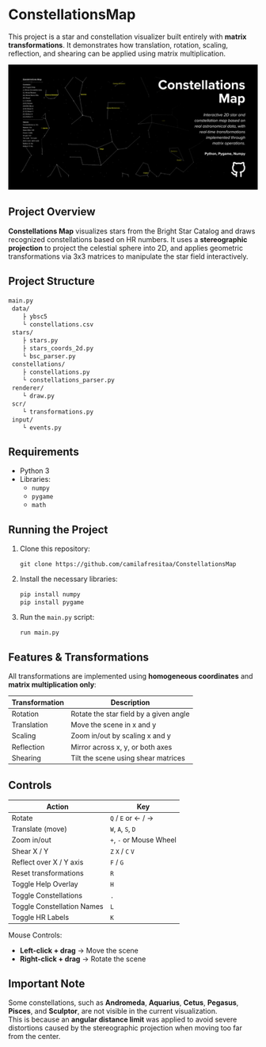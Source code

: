 # ConstellationsMap
This project is a star and constellation visualizer built entirely with **matrix transformations**. It demonstrates how translation, rotation, scaling, reflection, and shearing can be applied using matrix multiplication.

![Constellations Map Banner](https://github.com/camilafresitaa/ConstellationsMap/blob/main/banner.jpg)

## Project Overview

**Constellations Map** visualizes stars from the Bright Star Catalog and draws recognized constellations based on HR numbers. It uses a **stereographic projection** to project the celestial sphere into 2D, and applies geometric transformations via 3x3 matrices to manipulate the star field interactively.

## Project Structure

```
main.py
 data/
    ├️ ybsc5
    └️ constellations.csv
 stars/
    ├️ stars.py
    ├️ stars_coords_2d.py
    └️ bsc_parser.py
 constellations/
    ├️ constellations.py
    └️ constellations_parser.py
 renderer/
    └️ draw.py
 scr/
    └️ transformations.py
 input/
    └️ events.py
```

## Requirements

- Python 3
- Libraries:
  - `numpy`
  - `pygame`
  - `math`

## Running the Project

1. Clone this repository:
   
   ```
   git clone https://github.com/camilafresitaa/ConstellationsMap
   ```

2. Install the necessary libraries:

   ```
   pip install numpy
   pip install pygame
   ```

3. Run the `main.py` script:

   ```
   run main.py
   ```

## Features & Transformations

All transformations are implemented using **homogeneous coordinates** and **matrix multiplication only**:

| Transformation | Description |
|----------------|-------------|
| Rotation    | Rotate the star field by a given angle |
| Translation | Move the scene in x and y |
| Scaling     | Zoom in/out by scaling x and y |
| Reflection  | Mirror across x, y, or both axes |
| Shearing    | Tilt the scene using shear matrices |

## Controls

| Action                    | Key              |
|---------------------------|------------------|
| Rotate                    | `Q` / `E` or ← / → |
| Translate (move)          | `W`, `A`, `S`, `D` |
| Zoom in/out               | `+`, `-` or Mouse Wheel |
| Shear X / Y               | `Z` `X` / `C` `V` |
| Reflect over X / Y axis   | `F` / `G`         |
| Reset transformations     | `R`              |
| Toggle Help Overlay       | `H`              |
| Toggle Constellations     | `.`              |
| Toggle Constellation Names| `L`              |
| Toggle HR Labels          | `K`              |

Mouse Controls:
- **Left-click + drag** → Move the scene
- **Right-click + drag** → Rotate the scene

## Important Note

Some constellations, such as **Andromeda**, **Aquarius**, **Cetus**, **Pegasus**, **Pisces**, and **Sculptor**, are not visible in the current visualization.  
This is because an **angular distance limit** was applied to avoid severe distortions caused by the stereographic projection when moving too far from the center.

